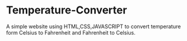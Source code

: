 # Temperature-Converter
A simple website using HTML,CSS,JAVASCRIPT to convert temperature form Celsius to Fahrenheit and Fahrenheit to Celsius. 
